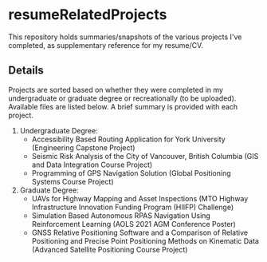 # resumeRelatedProjects

This repository holds summaries/snapshots of the various projects I've completed, as supplementary reference for my resume/CV. 

## Details
Projects are sorted based on whether they were completed in my undergraduate or graduate degree or recreationally (to be uploaded). Available files are listed below. A brief summary is provided with each project.

1. Undergraduate Degree:
    - Accessibility Based Routing Application for York University (Engineering Capstone Project)
    - Seismic Risk Analysis of the City of Vancouver, British Columbia (GIS and Data Integration Course Project)
    - Programming of GPS Navigation Solution (Global Positioning Systems Course Project)
2. Graduate Degree:
    - UAVs for Highway Mapping and Asset Inspections (MTO Highway Infrastructure Innovation Funding Program (HIIFP) Challenge)
    - Simulation Based Autonomous RPAS Navigation Using Reinforcement Learning (AOLS 2021 AGM Conference Poster)
    - GNSS Relative Positioning Software and a Comparison of Relative Positioning and Precise Point Positioning Methods on Kinematic Data (Advanced Satellite Positioning Course Project)
